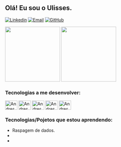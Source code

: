 
## Olá! Eu sou o Ulisses.

[![Linkedin](https://img.shields.io/badge/LinkedIn-0077B5?style=for-the-badge&logo=linkedin&logoColor=white)](https://www.linkedin.com/in/ulisses-curvello/)
[![Email](https://img.shields.io/badge/Gmail-D14836?style=for-the-badge&logo=gmail&logoColor=white)]()
[![GitHub](https://img.shields.io/badge/GitHub-100000?style=for-the-badge&logo=github&logoColor=white)](https://github.com/UlissesCurvelloFerreira)

<div>
  
   <img height="180em" src="https://github-readme-stats.vercel.app/api?username=UlissesCurvelloFerreira&show_icons=true&theme=github_dark"/>
   <img height="180em" src="https://github-readme-stats.vercel.app/api/top-langs/?username=UlissesCurvelloFerreira&layout=compact&theme=github_dark"/>
  
</div>


### Tecnologias a me desenvolver:

<div>
  
   <img align="center" alt="Andressa-html" height="30" width="40" src="https://cdn.jsdelivr.net/gh/devicons/devicon/icons/python/python-original.svg"/>
   <img align="center" alt="Andressa-html" height="30" width="40" src="https://cdn.jsdelivr.net/gh/devicons/devicon/icons/pycharm/pycharm-original-wordmark.svg"/>
   <img align="center" alt="Andressa-html" height="30" width="40" src="https://cdn.jsdelivr.net/gh/devicons/devicon/icons/flask/flask-original-wordmark.svg"/>
   <img align="center" alt="Andressa-html" height="30" width="40" src="https://cdn.jsdelivr.net/gh/devicons/devicon/icons/vscode/vscode-original.svg"/>
   <img align="center" alt="Andressa-html" height="30" width="40" src="https://cdn.jsdelivr.net/gh/devicons/devicon/icons/html5/html5-original-wordmark.svg"/>
  
</div>

### Tecnologias/Pojetos que estou aprendendo:
- Raspagem de dados.
-
-

